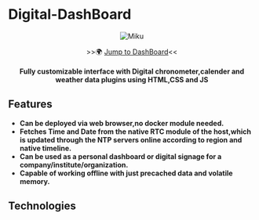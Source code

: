 # Digital-DashBoard

<p align="center"><img alt="Miku" src="https://img.moegirl.org/enmoegirl/9/9b/Hatsune_miku_v4x.png"></p>

<p align="center">
>>🌍 <a href="https://sierra007117.github.io/Digital-DashBoard/index.html">Jump to DashBoard</a><<<br>
<br>
<b>Fully customizable interface with Digital chronometer,calender and weather data plugins using HTML,CSS and JS<br>

## Features

- Can be deployed via web browser,no docker module needed.
- Fetches Time and Date from the native RTC module of the host,which is updated through the NTP servers online according to region and native timeline.
- Can be used as a personal dashboard or digital signage for a company/institute/organization.
- Capable of working offline with just precached data and volatile memory.

## Technologies
